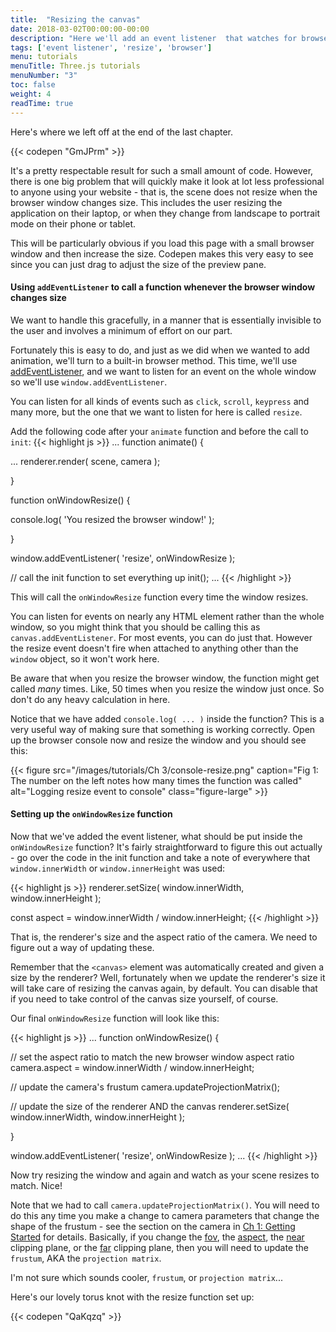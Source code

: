 ```yaml
---
title:  "Resizing the canvas"
date: 2018-03-02T00:00:00-00:00
description: "Here we'll add an event listener  that watches for browser window size changes and smoothly updates your scene to match the new size"
tags: ['event listener', 'resize', 'browser']
menu: tutorials
menuTitle: Three.js tutorials
menuNumber: "3"
toc: false
weight: 4
readTime: true
---
```


Here's where we left off at the end of the last chapter.

{{< codepen "GmJPrm" >}}

It's a pretty respectable result for such a small amount of code. However, there is one big problem that will quickly make it look at lot less professional to anyone using your website - that is, the scene does not resize when the browser window changes size. This includes the user resizing the application on their laptop, or when they change from landscape to portrait mode on their phone or tablet.

This will be particularly obvious if you load this page with a small browser window and then increase the size. Codepen makes this very easy to see since you can just drag to adjust the size of the preview pane.

#### Using `addEventListener` to call a function whenever the browser window changes size

We want to handle this gracefully, in a manner that is essentially invisible to the user and involves a minimum of effort on our part.

Fortunately this is easy to do, and just as we did when we wanted to add animation, we'll turn to a built-in browser method. This time, we'll use [addEventListener](https://developer.mozilla.org/en-US/docs/Web/API/EventTarget/addEventListener), and we want to listen for an event on the whole window so we'll use `window.addEventListener`.

You can listen for all kinds of events such as `click`, `scroll`, `keypress` and many more, but the one that we want to listen for here is called `resize`.

Add the following code after your `animate` function and before the call to `init`:
{{< highlight js >}}
...
function animate() {

  ...
  renderer.render( scene, camera );

}

function onWindowResize() {

  console.log( 'You resized the browser window!' );

}

window.addEventListener( 'resize', onWindowResize );

// call the init function to set everything up
init();
...
{{< /highlight >}}

This will call the `onWindowResize` function every time the window resizes.

You can listen for events on nearly any HTML element rather than the whole window, so you might think that you should be calling this as `canvas.addEventListener`. For most events, you can do just that. However the resize event doesn't fire when attached to anything other than the `window` object, so it won't work here.

Be aware that when you resize the browser window, the function might get called _many_ times. Like, 50 times when you resize the window just once. So don't do any heavy calculation in here.

Notice that we have added `console.log( ... )` inside the function? This is a very useful way of making sure that something is working correctly. Open up the browser console now and resize the window and you should see this:

{{< figure src="/images/tutorials/Ch 3/console-resize.png" caption="Fig 1: The number on the left notes how many times the function was called" alt="Logging resize event to console" class="figure-large" >}}

#### Setting up the `onWindowResize` function

Now that we've added the event listener, what should be put inside the `onWindowResize` function? It's fairly straightforward to figure this out actually - go over the code in the init function and take a note of everywhere that `window.innerWidth` or `window.innerHeight` was used:

{{< highlight js >}}
  renderer.setSize( window.innerWidth, window.innerHeight );

  const aspect = window.innerWidth / window.innerHeight;
{{< /highlight >}}

That is, the renderer's size and the aspect ratio of the camera. We need to figure out a way of updating these.

Remember that the `<canvas>` element was automatically created and given a size by the renderer? Well, fortunately when we update the renderer's size it will take care of resizing the canvas again, by default. You can disable that if you need to take control of the canvas size yourself, of course.

Our final `onWindowResize` function will look like this:

{{< highlight js >}}
...
function onWindowResize() {

  // set the aspect ratio to match the new browser window aspect ratio
  camera.aspect = window.innerWidth / window.innerHeight;

  // update the camera's frustum
  camera.updateProjectionMatrix();

  // update the size of the renderer AND the canvas
  renderer.setSize( window.innerWidth, window.innerHeight );

}

window.addEventListener( 'resize', onWindowResize );
...
{{< /highlight >}}

Now try resizing the window and again and watch as your scene resizes to match. Nice!

Note that we had to call `camera.updateProjectionMatrix()`. You will need to do this any time you make a change to camera parameters that change the shape of the frustum - see the section on the camera in  [Ch 1: Getting Started](/tutorials/1-getting-started/#the-camera) for details. Basically, if you change the [fov](https://threejs.org/docs/#api/cameras/PerspectiveCamera.fov), the [aspect](https://threejs.org/docs/#api/cameras/PerspectiveCamera.aspect), the [near](https://threejs.org/docs/#api/cameras/PerspectiveCamera.near) clipping plane, or the [far](https://threejs.org/docs/#api/cameras/PerspectiveCamera.far) clipping plane, then you will need to update the `frustum`, AKA the `projection matrix`.

I'm not sure which sounds cooler, `frustum`, or `projection matrix`...

Here's our lovely torus knot with the resize function set up:

{{< codepen "QaKqzq" >}}
